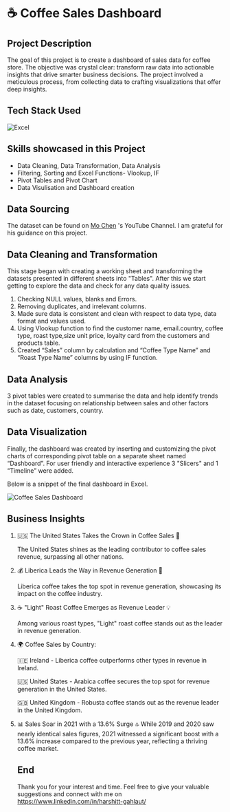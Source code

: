 # ☕ Coffee Sales Dashboard

## Project Description

The goal of this project is to create a dashboard of sales data for coffee store. The objective was crystal clear: transform raw data into actionable insights that drive smarter business decisions. The project involved a meticulous process, from collecting data to crafting visualizations that offer deep insights.

## Tech Stack Used 

![Excel](https://img.icons8.com/color/256/microsoft-excel-2019.png)

## Skills showcased in this Project

- Data Cleaning, Data Transformation, Data Analysis
- Filtering, Sorting and Excel Functions- Vlookup, IF
- Pivot Tables and Pivot Chart
- Data Visulisation and Dashboard creation

## Data Sourcing

The dataset can be found on [Mo Chen](https://www.youtube.com/@datawithmo) 's YouTube Channel. I am grateful for his guidance on this project.

## Data Cleaning and Transformation

This stage began with creating a working sheet and transforming the datasets presented in different sheets into "Tables". After this we start getting to explore the data and check for any data quality issues.
1.	Checking NULL values, blanks and Errors.
2.	Removing duplicates, and irrelevant columns.
3.	Made sure data is consistent and clean with respect to data type, data format and values used.
4.	Using Vlookup function to find the customer name, email.country, coffee type, roast type,size unit price, loyalty card from the customers and products table.
5.	Created “Sales” column by calculation and “Coffee Type Name” and “Roast Type Name” columns by using IF function.

## Data Analysis

3 pivot tables were created to summarise the data and help identify trends in the dataset focusing on relationship between sales and other factors such as date, customers, country. 

## Data Visualization

Finally, the dashboard was created by inserting and customizing the pivot charts of corresponding pivot table on a separate sheet named “Dashboard”. For user friendly and interactive experience 3 "Slicers" and 1 “Timeline” were added.

Below is a snippet of the final dashboard in Excel.

![Coffee Sales Dashboard](https://github.com/harshitgahlaut/Coffee_Sales_Dashboard_Excel/assets/142779836/86d3edf7-d2ef-421b-9109-ffc157d26223)


## Business Insights

1. 🇺🇸 The United States Takes the Crown in Coffee Sales 🌟
   
   The United States shines as the leading contributor to coffee sales revenue, surpassing all other nations.

3. 💰 Liberica Leads the Way in Revenue Generation 💼
   
   Liberica coffee takes the top spot in revenue generation, showcasing its impact on the coffee industry.

5. ☕ "Light" Roast Coffee Emerges as Revenue Leader 💡
   
   Among various roast types, "Light" roast coffee stands out as the leader in revenue generation.

7. 🌍 Coffee Sales by Country:
   
   🇮🇪 Ireland - Liberica coffee outperforms other types in revenue in Ireland.
   
   🇺🇸 United States - Arabica coffee secures the top spot for revenue generation in the United States.
   
   🇬🇧 United Kingdom - Robusta coffee stands out as the revenue leader in the United Kingdom.

8. 📊 Sales Soar in 2021 with a 13.6% Surge 🔝
   While 2019 and 2020 saw nearly identical sales figures, 2021 witnessed a significant boost with a 13.6% increase compared to the previous year, reflecting a thriving coffee market.

    ## End
   
    Thank you for your interest and time. Feel free to give your valuable suggestions and connect with me on https://www.linkedin.com/in/harshitt-gahlaut/
